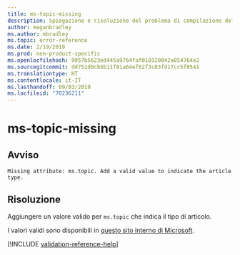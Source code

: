 ```yaml
---
title: ms-topic-missing
description: Spiegazione e risoluzione del problema di compilazione della documentazione ms-topic-missing
author: meganbradley
ms.author: mbradley
ms.topic: error-reference
ms.date: 2/19/2019
ms.prod: non-product-specific
ms.openlocfilehash: 9957b5623ed445a9764faf010320042a854764e2
ms.sourcegitcommit: dd751d0cb5b11f81a64ef62f3c83fd17cc5f0541
ms.translationtype: HT
ms.contentlocale: it-IT
ms.lasthandoff: 09/03/2019
ms.locfileid: "70236211"
---
```

# <a name="ms-topic-missing"></a>ms-topic-missing

## <a name="warning"></a>Avviso

`Missing attribute: ms.topic. Add a valid value to indicate the article type.`

## <a name="resolution"></a>Risoluzione

Aggiungere un valore valido per `ms.topic` che indica il tipo di articolo.

I valori validi sono disponibili in [questo sito interno di Microsoft](https://docsmetadatatool.azurewebsites.net/allowlists).

<!--make sure to add this file to your includes folder and verify the path-->
[!INCLUDE [validation-reference-help](includes/validation-reference-help.md)]
